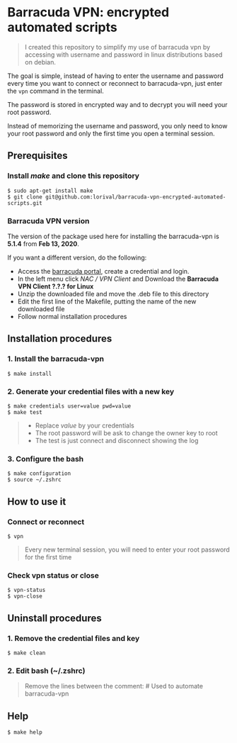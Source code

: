 # Barracuda VPN: encrypted automated scripts

> I created this repository to simplify my use of barracuda vpn by accessing with username and password in linux distributions based on debian.

The goal is simple, instead of having to enter the username and password every time you want to connect or reconnect to barracuda-vpn, just enter the ``vpn`` command in the terminal.

The password is stored in encrypted way and to decrypt you will need your root password.

Instead of memorizing the username and password, you only need to know your root password and only the first time you open a terminal session.

## Prerequisites

### Install *make* and clone this repository
````
$ sudo apt-get install make
$ git clone git@github.com:lorival/barracuda-vpn-encrypted-automated-scripts.git
````

### Barracuda VPN version
The version of the package used here for installing the barracuda-vpn is **5.1.4** from **Feb 13, 2020**.

If you want a different version, do the following:
- Access the [barracuda portal](http://dlportal.barracudanetworks.com/), create a credential and login.
- In the left menu click *NAC / VPN Client* and Download the **Barracuda VPN Client ?.?.? for Linux**
- Unzip the downloaded file and move the .deb file to this directory
- Edit the first line of the Makefile, putting the name of the new downloaded file
- Follow normal installation procedures

## Installation procedures

### 1. Install the barracuda-vpn
````
$ make install
````

### 2. Generate your credential files with a new key
````
$ make credentials user=value pwd=value
$ make test
````
> - Replace *value* by your credentials
> - The root password will be ask to change the owner key to root
> - The test is just connect and disconnect showing the log

### 3. Configure the bash
````
$ make configuration
$ source ~/.zshrc
````

## How to use it

### Connect or reconnect
````
$ vpn
````
> Every new terminal session, you will need to enter your root password for the first time

### Check vpn status or close
````
$ vpn-status
$ vpn-close
````

## Uninstall procedures

### 1. Remove the credential files and key
````
$ make clean
````

### 2. Edit bash (~/.zshrc)
> Remove the lines between the comment: # Used to automate barracuda-vpn

## Help
````
$ make help
````